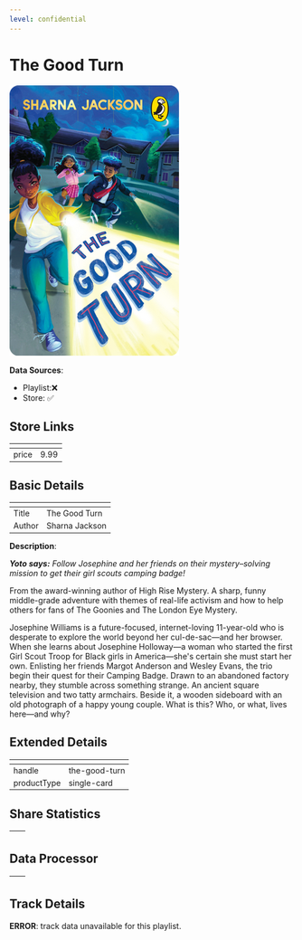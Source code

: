 ```yaml
---
level: confidential
---
```

# The Good Turn

![card_[gHHBl].png](../../img/cards/card_[gHHBl].png)

**Data Sources**: 

- Playlist:❌
- Store: ✅


## Store Links

| <!-- --> | <!-- --> |
| - | - |
| price | 9.99 |


## Basic Details

| <!-- --> | <!-- --> |
| - | - |
| Title | The Good Turn |
| Author | Sharna Jackson |

**Description**:

_**Yoto says:** Follow Josephine and her friends on their mystery–solving mission to get their girl scouts camping badge!_

From the award-winning author of High Rise Mystery. A sharp, funny middle-grade adventure with themes of real-life activism and how to help others for fans of The Goonies and The London Eye Mystery.

Josephine Williams is a future-focused, internet-loving 11-year-old who is desperate to explore the world beyond her cul-de-sac—and her browser. When she learns about Josephine Holloway—a woman who started the first Girl Scout Troop for Black girls in America—she's certain she must start her own. Enlisting her friends Margot Anderson and Wesley Evans, the trio begin their quest for their Camping Badge. Drawn to an abandoned factory nearby, they stumble across something strange. An ancient square television and two tatty armchairs. Beside it, a wooden sideboard with an old photograph of a happy young couple. What is this? Who, or what, lives here—and why?


## Extended Details

| <!-- --> | <!-- --> |
| - | - |
| handle | the-good-turn |
| productType | single-card |


## Share Statistics

| <!-- --> | <!-- --> |
| - | - |


## Data Processor

| <!-- --> | <!-- --> |
| - | - |


## Track Details

**ERROR**: track data unavailable for this playlist.
